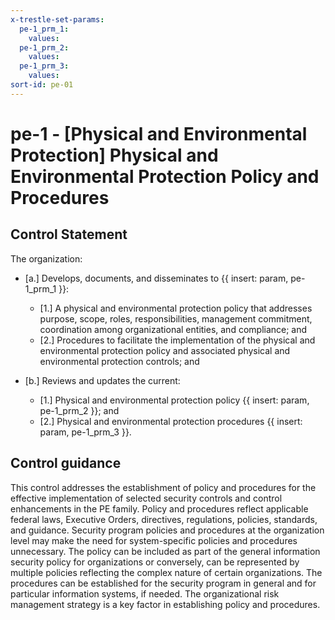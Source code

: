```yaml
---
x-trestle-set-params:
  pe-1_prm_1:
    values:
  pe-1_prm_2:
    values:
  pe-1_prm_3:
    values:
sort-id: pe-01
---
```


# pe-1 - \[Physical and Environmental Protection\] Physical and Environmental Protection Policy and Procedures

## Control Statement

The organization:

- \[a.\] Develops, documents, and disseminates to {{ insert: param, pe-1_prm_1 }}:

  - \[1.\] A physical and environmental protection policy that addresses purpose, scope, roles, responsibilities, management commitment, coordination among organizational entities, and compliance; and
  - \[2.\] Procedures to facilitate the implementation of the physical and environmental protection policy and associated physical and environmental protection controls; and

- \[b.\] Reviews and updates the current:

  - \[1.\] Physical and environmental protection policy {{ insert: param, pe-1_prm_2 }}; and
  - \[2.\] Physical and environmental protection procedures {{ insert: param, pe-1_prm_3 }}.

## Control guidance

This control addresses the establishment of policy and procedures for the effective implementation of selected security controls and control enhancements in the PE family. Policy and procedures reflect applicable federal laws, Executive Orders, directives, regulations, policies, standards, and guidance. Security program policies and procedures at the organization level may make the need for system-specific policies and procedures unnecessary. The policy can be included as part of the general information security policy for organizations or conversely, can be represented by multiple policies reflecting the complex nature of certain organizations. The procedures can be established for the security program in general and for particular information systems, if needed. The organizational risk management strategy is a key factor in establishing policy and procedures.
